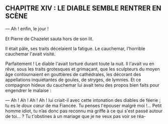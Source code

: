 ## CHAPITRE XIV : LE DIABLE SEMBLE RENTRER EN SCÈNE

— Ah ! enﬁn, le jour !

Et Pierre de Chazelet sauta hors de son lit.

Il était pâle, ses traits décelaient la fatigue. Le cauchemar, l'horrible cauchemar l'avait visité.

Parfaitement ! Le diable l'avait torturé durant toute la nuit. Il l'avait vu
en rêve, sous les traits grotesques et grimaçant, que les sculpteurs du moyen âge contournaient en gouttières de cathédrales, les décorant des appellations inquiétantes de goules, de stryges, de lymnies. Et ce compagnon hideux du cauchemar lui avait tenu des propos bien faits pour engendrer le malaise :

— Ah ! Ah ! Ah ! Ah ! lui criait-il avec cette intonation des diables de féerie ; tu es le _doux cœur_ de ma Fiancée. Tu penses l'épouser malgré moi !... Petit homme idiot, tu n’as donc pas reconnu ma griffe à ce qui s'est passé autour de toi... ? Tu t'obstines à un mariage que je ne veux pas voir se réa-
